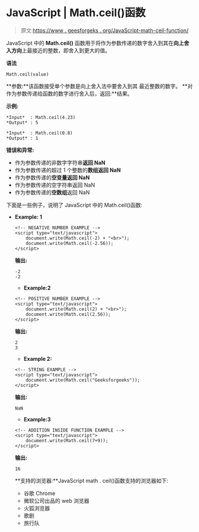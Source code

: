 # JavaScript | Math.ceil()函数

> 原文:[https://www . geesforgeks . org/JavaScript-math-ceil-function/](https://www.geeksforgeeks.org/javascript-math-ceil-function/)

JavaScript 中的 **Math.ceil()** 函数用于将作为参数传递的数字舍入到其在**向上舍入方向**上最接近的整数，即舍入到更大的值。

**语法**

```
Math.ceil(value)
```

**参数:**该函数接受单个参数是向上舍入法中要舍入到其
最近整数的数字。
**对作为参数传递给函数的数字进行舍入后，返回:**结果。

**示例:**

```
*Input*  : Math.ceil(4.23)
*Output* : 5

*Input*  : Math.ceil(0.8)
*Output* : 1

```

**错误和异常:**

*   作为参数传递的非数字字符串**返回 NaN**
*   作为参数传递的超过 1 个整数的**数组返回 NaN**
*   作为参数传递的**空变量返回 NaN**
*   作为参数传递的空字符串返回 NaN
*   作为参数传递的**空数组**返回 NaN

下面是一些例子，说明了 JavaScript 中的 Math.ceil()函数:

*   **Example: 1**

    ```
    <!-- NEGATIVE NUMBER EXAMPLE -->
    <script type="text/javascript">
        document.write(Math.ceil(-2) + "<br>"); 
        document.write(Math.ceil(-2.56));          
    </script>
    ```

    **输出:**

    ```
    -2
    -2

    ```

    *   **Example:2**

    ```
    <!-- POSITIVE NUMBER EXAMPLE -->
    <script type="text/javascript">
        document.write(Math.ceil(2) + "<br>"); 
        document.write(Math.ceil(2.56));          
    </script>
    ```

    **输出:**

    ```
    2
    3

    ```

    *   **Example 2:**

    ```
    <!-- STRING EXAMPLE -->
    <script type="text/javascript">
        document.write(Math.ceil("Geeksforgeeks"));          
    </script>
    ```

    **输出:**

    ```
    NaN

    ```

    *   **Example:3**

    ```
    <!-- ADDITION INSIDE FUNCTION EXAMPLE -->
    <script type="text/javascript">
        document.write(Math.ceil(7+9));           
    </script>
    ```

    **输出:**

    ```
    16

    ```

    **支持的浏览器:**JavaScript math . ceil()函数支持的浏览器如下:

    *   谷歌 Chrome
    *   微软公司出品的 web 浏览器
    *   火狐浏览器
    *   歌剧
    *   旅行队